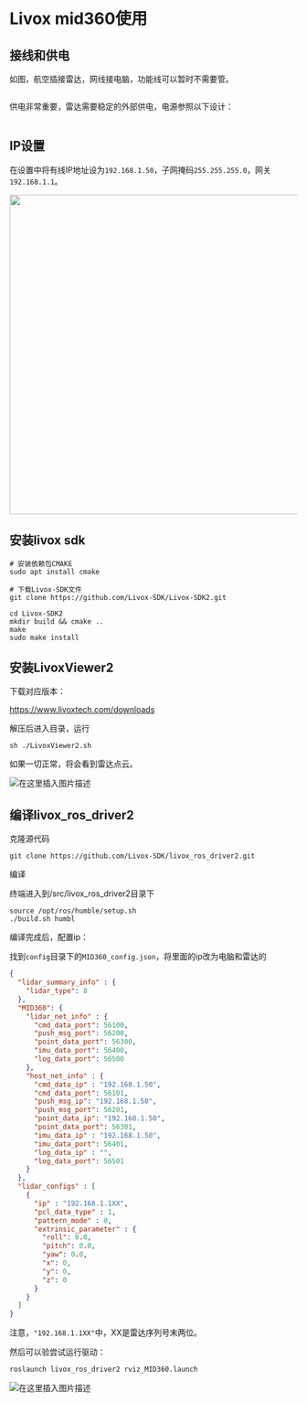 # Livox mid360使用

## 接线和供电

如图，航空插接雷达，网线接电脑，功能线可以暂时不需要管。

<img title="" src="file:///C:/Users/faIse/AppData/Roaming/marktext/images/2025-07-23-16-36-39-image.png" alt="" data-align="center">

供电非常重要，雷达需要稳定的外部供电，电源参照以下设计：

<img title="" src="file:///C:/Users/faIse/AppData/Roaming/marktext/images/2025-07-23-16-38-14-image.png" alt="" data-align="center">

## IP设置

在设置中将有线IP地址设为`192.168.1.50`，子网掩码`255.255.255.0`，网关`192.168.1.1`。

<img title="" src="file:///C:/Users/faIse/AppData/Roaming/marktext/images/2025-07-23-16-35-50-image.png" alt="" data-align="center" width="559">

## 安装livox sdk

```terminal
# 安装依赖包CMAKE
sudo apt install cmake

# 下载Livox-SDK文件
git clone https://github.com/Livox-SDK/Livox-SDK2.git

cd Livox-SDK2
mkdir build && cmake ..
make
sudo make install
```

## 安装LivoxViewer2

下载对应版本：

https://www.livoxtech.com/downloads

解压后进入目录，运行

```terminal
sh ./LivoxViewer2.sh  
```

如果一切正常，将会看到雷达点云。

<img src="https://ucc.alicdn.com/skfx5krbg6tgi_20240821_e07d6721d1ee46ac9df987adfcec9fc4.png?x-oss-process=image/resize,w_1400/format,webp" title="" alt="在这里插入图片描述" data-align="center">

## 编译livox_ros_driver2

克隆源代码

```terminal
git clone https://github.com/Livox-SDK/livox_ros_driver2.git
```

编译

终端进入到/src/livox_ros_driver2目录下

```terminal
source /opt/ros/humble/setup.sh
./build.sh humbl
```

编译完成后，配置ip：

找到`config`目录下的`MID360_config.json`，将里面的ip改为电脑和雷达的

```json
{
  "lidar_summary_info" : {
    "lidar_type": 8
  },
  "MID360": {
    "lidar_net_info" : {
      "cmd_data_port": 56100,
      "push_msg_port": 56200,
      "point_data_port": 56300,
      "imu_data_port": 56400,
      "log_data_port": 56500
    },
    "host_net_info" : {
      "cmd_data_ip" : "192.168.1.50",
      "cmd_data_port": 56101,
      "push_msg_ip": "192.168.1.50",
      "push_msg_port": 56201,
      "point_data_ip": "192.168.1.50",
      "point_data_port": 56301,
      "imu_data_ip" : "192.168.1.50",
      "imu_data_port": 56401,
      "log_data_ip" : "",
      "log_data_port": 56501
    }
  },
  "lidar_configs" : [
    {
      "ip" : "192.168.1.1XX",
      "pcl_data_type" : 1,
      "pattern_mode" : 0,
      "extrinsic_parameter" : {
        "roll": 0.0,
        "pitch": 0.0,
        "yaw": 0.0,
        "x": 0,
        "y": 0,
        "z": 0
      }
    }
  ]
}
```

注意，`"192.168.1.1XX"`中，XX是雷达序列号末两位。

然后可以验尝试运行驱动：

```bash
roslaunch livox_ros_driver2 rviz_MID360.launch
```

![在这里插入图片描述](https://ucc.alicdn.com/skfx5krbg6tgi_20240821_e697ec66a4c641248e3e101821176b1e.png?x-oss-process=image/resize,w_1400/format,webp)
